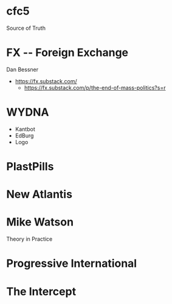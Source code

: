 # cfc5


Source of Truth

FX -- Foreign Exchange
================
  Dan Bessner
  - https://fx.substack.com/
    - https://fx.substack.com/p/the-end-of-mass-politics?s=r
  
WYDNA
=====
  - Kantbot
  - EdBurg
  - Logo

PlastPills
==========

New Atlantis
============

Mike Watson
===========
  Theory in Practice

Progressive International
=========================

The Intercept
=============




